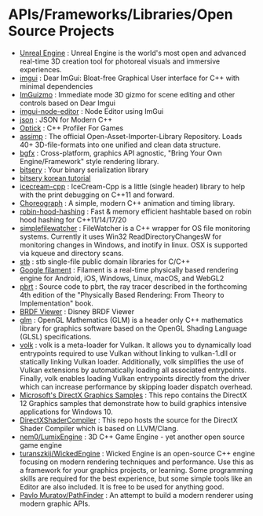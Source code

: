 # APIs/Frameworks/Libraries/Open Source Projects
- [Unreal Engine](https://github.com/EpicGames/UnrealEngine) : Unreal Engine is the world's most open and advanced real-time 3D creation tool for photoreal visuals and immersive experiences.
- [imgui](https://github.com/ocornut/imgui) : Dear ImGui: Bloat-free Graphical User interface for C++ with minimal dependencies
- [ImGuizmo](https://github.com/CedricGuillemet/ImGuizmo) : Immediate mode 3D gizmo for scene editing and other controls based on Dear Imgui
- [imgui-node-editor](https://github.com/thedmd/imgui-node-editor) : Node Editor using ImGui
- [json](https://github.com/nlohmann/json) : JSON for Modern C++
- [Optick](https://github.com/bombomby/optick) : C++ Profiler For Games
- [assimp](https://github.com/assimp/assimp) : The official Open-Asset-Importer-Library Repository. Loads 40+ 3D-file-formats into one unified and clean data structure.
- [bgfx](https://github.com/bkaradzic/bgfx) : Cross-platform, graphics API agnostic, "Bring Your Own Engine/Framework" style rendering library.
- [bitsery](https://github.com/fraillt/bitsery) : Your binary serialization library
- [bitsery korean tutorial](https://j2doll.tistory.com/657)
- [icecream-cpp](https://github.com/renatoGarcia/icecream-cpp) : IceCream-Cpp is a little (single header) library to help with the print debugging on C++11 and forward.
- [Choreograph](https://github.com/sansumbrella/Choreograph) : A simple, modern C++ animation and timing library.
- [robin-hood-hashing](https://github.com/martinus/robin-hood-hashing) : Fast & memory efficient hashtable based on robin hood hashing for C++11/14/17/20
- [simplefilewatcher](https://github.com/jameswynn/simplefilewatcher) : FileWatcher is a C++ wrapper for OS file monitoring systems. Currently it uses Win32 ReadDirectoryChangesW for monitoring changes in Windows, and inotify in linux. OSX is supported via kqueue and directory scans.
- [stb](https://github.com/nothings/stb) : stb single-file public domain libraries for C/C++
- [Google filament](https://github.com/google/filament) : Filament is a real-time physically based rendering engine for Android, iOS, Windows, Linux, macOS, and WebGL2
- [pbrt](https://github.com/mmp/pbrt-v4) : Source code to pbrt, the ray tracer described in the forthcoming 4th edition of the "Physically Based Rendering: From Theory to Implementation" book.
- [BRDF Viewer](https://github.com/wdas/brdf) : Disney BRDF Viewer
- [glm](https://github.com/g-truc/glm) : OpenGL Mathematics (GLM) is a header only C++ mathematics library for graphics software based on the OpenGL Shading Language (GLSL) specifications.
- [volk](https://github.com/zeux/volk) : volk is a meta-loader for Vulkan. It allows you to dynamically load entrypoints required to use Vulkan without linking to vulkan-1.dll or statically linking Vulkan loader. Additionally, volk simplifies the use of Vulkan extensions by automatically loading all associated entrypoints. Finally, volk enables loading Vulkan entrypoints directly from the driver which can increase performance by skipping loader dispatch overhead.
- [Microsoft's DirectX Graphics Samples](https://github.com/microsoft/DirectX-Graphics-Samples) : This repo contains the DirectX 12 Graphics samples that demonstrate how to build graphics intensive applications for Windows 10.
- [DirectXShaderCompiler](https://github.com/microsoft/DirectXShaderCompiler) : This repo hosts the source for the DirectX Shader Compiler which is based on LLVM/Clang.
- [nem0/LumixEngine](https://github.com/nem0/LumixEngine) : 3D C++ Game Engine - yet another open source game engine
- [turanszkij/WickedEngine](https://github.com/turanszkij/WickedEngine) : Wicked Engine is an open-source C++ engine focusing on modern rendering techniques and performance. Use this as a framework for your graphics projects, or learning. Some programming skills are required for the best experience, but some simple tools like an Editor are also included. It is free to be used for anything good.
- [Pavlo Muratov/PathFinder](https://github.com/man-in-black382/PathFinder) : An attempt to build a modern renderer using modern graphic APIs.
